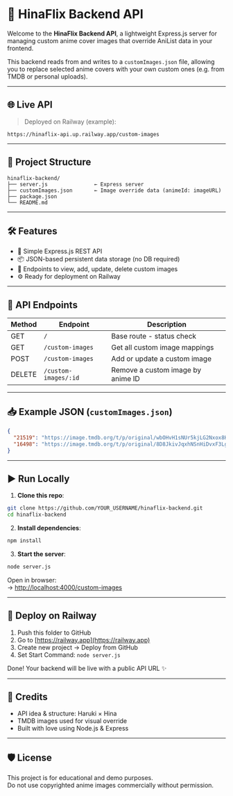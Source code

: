 # 🎴 HinaFlix Backend API

Welcome to the **HinaFlix Backend API**, a lightweight Express.js server for managing custom anime cover images that override AniList data in your frontend.

This backend reads from and writes to a `customImages.json` file, allowing you to replace selected anime covers with your own custom ones (e.g. from TMDB or personal uploads).

---

## 🌐 Live API

> Deployed on Railway (example):

```
https://hinaflix-api.up.railway.app/custom-images
```

---

## 📁 Project Structure

```
hinaflix-backend/
├── server.js               ← Express server
├── customImages.json       ← Image override data (animeId: imageURL)
├── package.json
└── README.md
```

---

## 🛠️ Features

- 📡 Simple Express.js REST API
- 📦 JSON-based persistent data storage (no DB required)
- 🔄 Endpoints to view, add, update, delete custom images
- ⚙️ Ready for deployment on Railway

---

## 🧪 API Endpoints

| Method | Endpoint             | Description                       |
| ------ | -------------------- | --------------------------------- |
| GET    | `/`                  | Base route - status check         |
| GET    | `/custom-images`     | Get all custom image mappings     |
| POST   | `/custom-images`     | Add or update a custom image      |
| DELETE | `/custom-images/:id` | Remove a custom image by anime ID |

---

## 📥 Example JSON (`customImages.json`)

```json
{
  "21519": "https://image.tmdb.org/t/p/original/wbOHvH1sNUr5kjLG2Nxox8Hg1eu.jpg",
  "16498": "https://image.tmdb.org/t/p/original/8D8JkivJqxhNSnHiDvxF3LgS06T.jpg"
}
```

---

## ▶️ Run Locally

1. **Clone this repo**:

```bash
git clone https://github.com/YOUR_USERNAME/hinaflix-backend.git
cd hinaflix-backend
```

2. **Install dependencies**:

```bash
npm install
```

3. **Start the server**:

```bash
node server.js
```

Open in browser:  
→ [http://localhost:4000/custom-images](http://localhost:4000/custom-images)

---

## 🚀 Deploy on Railway

1. Push this folder to GitHub
2. Go to [https://railway.app](https://railway.app)
3. Create new project → Deploy from GitHub
4. Set Start Command: `node server.js`

Done! Your backend will be live with a public API URL ✨

---

## 💖 Credits

- API idea & structure: Haruki × Hina
- TMDB images used for visual override
- Built with love using Node.js & Express

---

## 🛡️ License

This project is for educational and demo purposes.  
Do not use copyrighted anime images commercially without permission.

